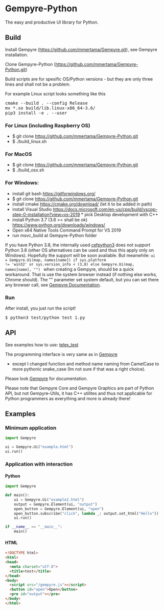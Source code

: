 # Gempyre-Python 

The easy and productive UI library for Python. 

## Build

Install Gempyre (https://github.com/mmertama/Gempyre.git), see Gempyre
installation. 

Clone Gempyre-Python (https://github.com/mmertama/Gempyre-Python.git)

Build scripts are for spesific OS/Python versions - but they are only three lines and shall not be a problem.

For example Linux script looks something like this
<pre>
cmake --build . --config Release
mv *.so build/lib.linux-x86_64-3.6/
pip3 install -e . --user
</pre>

### For Linux (including Raspberry OS)
* $ git clone https://github.com/mmertama/Gempyre-Python.git
* $ ./build_linux.sh

### For MacOS
* $ git clone https://github.com/mmertama/Gempyre-Python.git
* $ ./build_osx.sh

### For Windows:
* install git bash https://gitforwindows.org/
* $ git clone https://github.com/mmertama/Gempyre-Python.git
* install cmake https://cmake.org/download/ (let it to be added in path)
* install Visual Studio https://docs.microsoft.com/en-us/cpp/build/vscpp-step-0-installation?view=vs-2019
		* pick Desktop development with C++
* install Python 3.7 (3.6 >= shall be ok) https://www.python.org/downloads/windows/
* Open x64 Native Tools Command Prompt for VS 2019
* run msvc_build at Gempyre-Python folder

If you have Python 3.8, the internally used [cefpython3](https://pypi.org/project/cefpython3/) does not support Python 3.8 (other OS alternatives can be used and thus this apply only on Windows). Hopefully the support will be soon available. But meanwhile:
	<code>ui = Gempyre.Ui(map, names[name]) if sys.platform != 'win32' or sys.version_info < (3,8) else Gempyre.Ui(map, names[name], "")
</code>
	when creating a Gempyre, should be a quick workaround. That is use the system browser instead (if nothing else works, Chrome should). The "" parameter set system default, but you can set there any browser call, see [Gempyre Documentation](https://github.com/mmertama/Gempyre/blob/master/gempyre.md#explicit-uiconst-stdstring-indexhtml-const-stdstring-browser-const-stdstring-extraparams---unsigned-short-port--usedefaultport-const-stdstring-root--usedefaultroot).

### Run

After install, you just run the script!

<pre>
$ python3 test/python_test_1.py
</pre>

## API

See examples how to use: [telex_test](https://github.com/mmertama/Gempyre-Python/blob/master/test/telex_test.py)

The programming interface is very same as in [Gempyre](https://github.com/mmertama/Gempyre.git)
- except I changed function and method name naming from CamelCase to more pythonic snake_case (Im not sure if that was a right choice).

Please look  [Gempyre](https://github.com/mmertama/Gempyre.git) for documentation.

Please note that Gempyre Core and Gempyre Graphics are part of Python API, but not Gempyre-Utils, it has C++ utilites and thus not applicable for Python programmers as everything and more is already there!
  
## Examples

### Minimum application

```py
import Gempyre

ui = Gempyre.Ui("example.html")
ui.run()
```

### Application with interaction
#### Python
```py
import Gempyre

def main():
    ui = Gempyre.Ui("example2.html")
    output = Gempyre.Element(ui, "output")
    open_button = Gempyre.Element(ui, "open")
    open_button.subscribe("click", lambda _: output.set_html("Hello"))
    ui.run()

if __name__ == "__main__":
    main()
```
#### HTML
```html
<!DOCTYPE html>
<html>
<head>
  <meta charset="utf-8">
  <title>test</title>
</head>
<body>
  <script src="/gempyre.js"></script>
  <button id="open">Open</button>
  <pre id="output"></pre>
</body>
</html>

